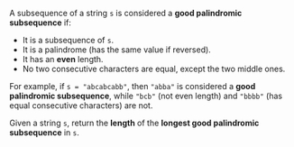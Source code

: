 A subsequence of a string `s` is considered a **good palindromic subsequence** if:

- It is a subsequence of `s`.
- It is a palindrome (has the same value if reversed).
- It has an **even** length.
- No two consecutive characters are equal, except the two middle ones.

For example, if `s = "abcabcabb"`, then `"abba"` is considered a **good palindromic subsequence**, while `"bcb"` (not even length) and `"bbbb"` (has equal consecutive characters) are not.

Given a string `s`, return the **length** of the **longest good palindromic subsequence** in `s`.